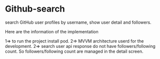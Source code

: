 # Github-search
search GitHub user profiles by username, show user detail and followers.

Here are the information of the implementation 

1=> to run the project install pod.
2=> MVVM architecture userd for the development.
2=> search user api response do not have followers/following count. So followers/following count are managed in the detail screen.
